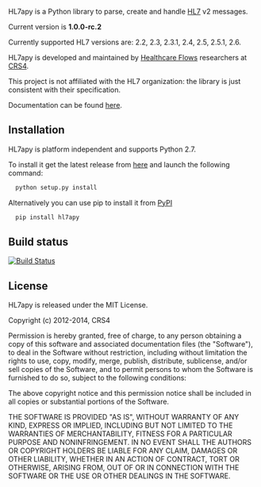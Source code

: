 HL7apy is a Python library to parse, create and handle [HL7](http://www.hl7.org) v2 messages.

Current version is __1.0.0-rc.2__

Currently supported HL7 versions are: 2.2, 2.3, 2.3.1, 2.4, 2.5, 2.5.1, 2.6.

HL7apy is developed and maintained by [Healthcare Flows](http://www.crs4.it/healthcare-flows) researchers at [CRS4](http://www.crs4.it/).

This project is not affiliated with the HL7 organization: the library is just consistent with their specification.

Documentation can be found [here](http://crs4.github.io/hl7apy).

Installation
------------

HL7apy is platform independent and supports Python 2.7.

To install it get the latest release from [here](https://github.com/crs4/hl7apy.git) and launch the following command:

```bash
  python setup.py install
```

Alternatively you can use pip to install it from [PyPI](https://pypi.python.org/pypi/hl7apy/)

```bash
  pip install hl7apy
```

Build status
------------

[![Build Status](https://travis-ci.org/crs4/hl7apy.png)](https://travis-ci.org/crs4/hl7apy)

License
-------

HL7apy is released under the MIT License.

Copyright (c) 2012-2014, CRS4

Permission is hereby granted, free of charge, to any person obtaining a copy of
this software and associated documentation files (the "Software"), to deal in
the Software without restriction, including without limitation the rights to
use, copy, modify, merge, publish, distribute, sublicense, and/or sell copies of
the Software, and to permit persons to whom the Software is furnished to do so,
subject to the following conditions:

The above copyright notice and this permission notice shall be included in all
copies or substantial portions of the Software.

THE SOFTWARE IS PROVIDED "AS IS", WITHOUT WARRANTY OF ANY KIND, EXPRESS OR
IMPLIED, INCLUDING BUT NOT LIMITED TO THE WARRANTIES OF MERCHANTABILITY, FITNESS
FOR A PARTICULAR PURPOSE AND NONINFRINGEMENT. IN NO EVENT SHALL THE AUTHORS OR
COPYRIGHT HOLDERS BE LIABLE FOR ANY CLAIM, DAMAGES OR OTHER LIABILITY, WHETHER
IN AN ACTION OF CONTRACT, TORT OR OTHERWISE, ARISING FROM, OUT OF OR IN
CONNECTION WITH THE SOFTWARE OR THE USE OR OTHER DEALINGS IN THE SOFTWARE.

